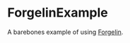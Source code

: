 # ForgelinExample
A barebones example of using [Forgelin](https://github.com/shadowfacts/Forgelin).

